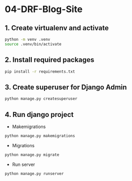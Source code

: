 # 04-DRF-Blog-Site

## 1. Create virtualenv and activate

```sh
python -m venv .venv
source .venv/bin/activate
```

## 2. Install required packages

```sh
pip install -r requirements.txt
```

## 3. Create superuser for Django Admin

```sh
python manage.py createsuperuser
```

## 4. Run django project

- Makemigrations

```sh
python manage.py makemigrations
```

- Migrations

```sh
python manage.py migrate
```

- Run server

```sh
python manage.py runserver
```
